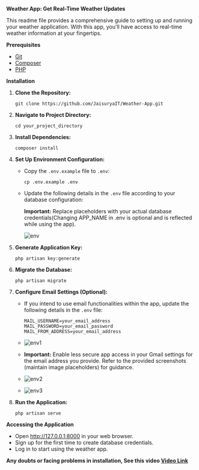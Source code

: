 **Weather App: Get Real-Time Weather Updates**

This readme file provides a comprehensive guide to setting up and running your weather application. With this app, you'll have access to real-time weather information at your fingertips.

**Prerequisites**

- [Git]([https://git-scm.com/](https://git-scm.com/))
- [Composer]([https://getcomposer.org/](https://getcomposer.org/))
- [PHP]([https://www.php.net/](https://www.php.net/))

**Installation**

1. **Clone the Repository:**
    
    ```
    git clone https://github.com/JaisuryaIT/Weather-App.git
    ```
	
2. **Navigate to Project Directory:**
    
    ```
    cd your_project_directory
    ```
    
3. **Install Dependencies:**
    
    ```
    composer install
    ```
    
4. **Set Up Environment Configuration:**
    
    - Copy the `.env.example` file to `.env`: 
        
        ```
        cp .env.example .env
        ```
    
    - Update the following details in the `.env` file according to your database configuration:
        
        **Important:** Replace placeholders with your actual database credentials(Changing APP_NAME in .env is optional and is reflected while using the app).
        
        ![env](https://github.com/JaisuryaIT/Weather-App/assets/142618443/6666f605-9d39-40f7-b217-5eefa15fa4c2)

        
5. **Generate Application Key:**
    
    ```
    php artisan key:generate
    ```
    
6. **Migrate the Database:**
    
    ```
    php artisan migrate
    ```
    
7. **Configure Email Settings (Optional):**
    
    - If you intend to use email functionalities within the app, update the following details in the `.env` file:
        
        ```
        MAIL_USERNAME=your_email_address
        MAIL_PASSWORD=your_email_password
        MAIL_FROM_ADDRESS=your_email_address
        ```
        
	- ![env1](https://github.com/JaisuryaIT/Weather-App/assets/142618443/8102e370-f143-491c-878d-0ba1ea82cab1)

    - **Important:** Enable less secure app access in your Gmail settings for the email address you provide. Refer to the provided screenshots (maintain image placeholders) for guidance.
    - ![env2](https://github.com/JaisuryaIT/Weather-App/assets/142618443/91d9f812-bb97-4f4c-a723-2c08db824972)
   
	- ![env3](https://github.com/JaisuryaIT/Weather-App/assets/142618443/7451b0d5-5703-429d-87e0-796dc66c837b)

        
8. **Run the Application:**
    
    ```
    php artisan serve
    ```
    
**Accessing the Application**
- Open http://127.0.0.1:8000 in your web browser.
- Sign up for the first time to create database credentials.
- Log in to start using the weather app.


**Any doubts or facing problems in installation, See this video [Video Link]([https://docs.google.com/document/d/19W3WEY_M40n3E1hI9nnDG7NJ42vn-zNTp1Vqq33EPwg/edit?usp=drive_link](https://drive.google.com/file/d/1yzrhMn7THB5zaAnPETCsQx0bX3bYA0hz/view?usp=drive_link))**
